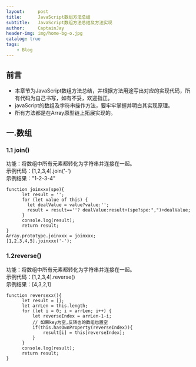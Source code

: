 ```yaml
---
layout:     post
title:      JavaScript数组方法总结
subtitle:   JavaScript数组方法总结及方法实现
author:     CaptainJay
header-img: img/home-bg-o.jpg
catalog: true
tags:
    - Blog
---
```


## 前言
  * 本章节为JavaScript数组方法总结，并根据方法用途写出对应的实现代码，所有代码为自己书写，如有不妥，欢迎指正。
  * javaScript的数组及字符串操作方法，要牢牢掌握并明白其实现原理。
  * 所有方法都是在Array原型链上拓展实现的。
## 一.数组
### 1.1 join()
  功能：将数组中所有元素都转化为字符串并连接在一起。  
  示例代码：[1,2,3,4].join('-')  
  示例结果："1-2-3-4"  
  ```
  function joinxxx(spe){
        let result = '';
        for (let value of this) {
          let dealValue = value?value:'';
          result = result==''? dealValue:result+(spe?spe:",")+dealValue;
        }
        console.log(result);
        return result;
  }
  Array.prototype.joinxxx = joinxxx;
  [1,2,3,4,5].joinxxx('-');
  ```
### 1.2reverse()
  功能：将数组中所有元素都转化为字符串并连接在一起。   
  示例代码：[1,2,3,4].reverse()   
  示例结果：[4,3,2,1]  
  ```
function reversexx(){
        let result = [];
        let arrLen = this.length;
        for (let i = 0; i < arrLen; i++) {
            let reverseIndex = arrLen-1-i;
            // 如果key为空,反转也的数组也置空
            if(this.hasOwnProperty(reverseIndex)){
                result[i] = this[reverseIndex];
            }
        }
        console.log(result);
        return result;
}
  ```
  
  
  
